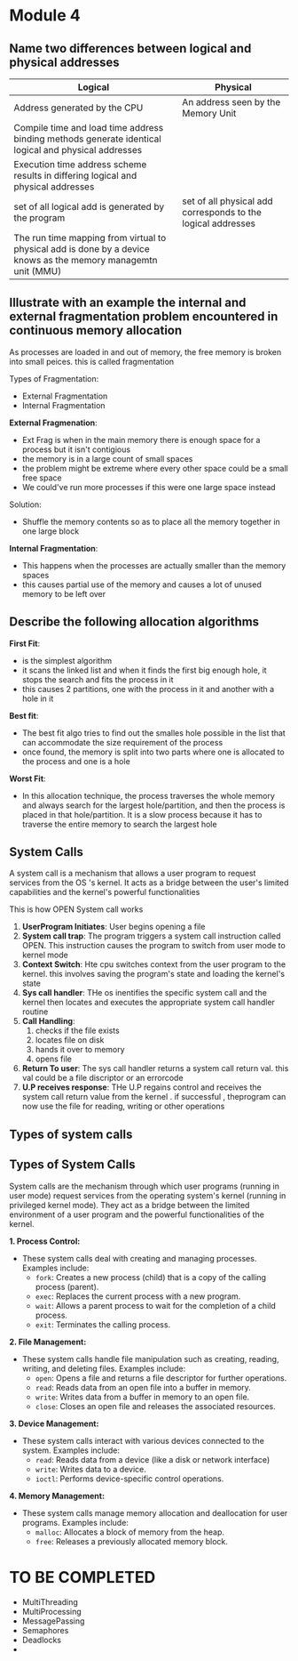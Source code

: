 <!--markdownlint-disable MD056-->
<!--markdownlint-disable MD004-->
<!--markdownlint-disable MD007-->
# Module 4

## Name two differences between logical and physical addresses

|Logical|Physical|
|---|---|
|Address generated by the CPU|An address seen by the Memory Unit|
|Compile time and load time address binding methods generate identical logical and physical addresses|
|Execution time address scheme results in differing logical and physical addresses|
|set of all logical add is generated by the program|set of all physical add corresponds to the logical addresses|
|The run time mapping from virtual to physical add is done by a device knows as the memory managemtn unit (MMU)|

## Illustrate with an example the internal and external fragmentation problem encountered in continuous memory allocation

As processes are loaded in and out of memory, the free memory is broken into small peices. this is called fragmentation

Types of Fragmentation:

- External Fragmentation
- Internal Fragmentation
  
**External Fragmenation**:

- Ext Frag is when in the main memory there is enough space for a process but it isn't contigious
- the memory is in a large count of small spaces
- the problem might be extreme where every other space could be a small free space
- We could've run more processes if this were one large space instead

Solution:

- Shuffle the memory contents so as to place all the memory together in one large block

**Internal Fragmentation**:

- This happens when the processes are actually smaller than the memory spaces
- this causes partial use of the memory and causes a lot of unused memory to be left over

## Describe the following allocation algorithms

**First Fit**:

- is the simplest algorithm
- it scans the linked list and when it finds the first big enough hole, it stops the search and fits the process in it
- this causes 2 partitions, one with the process in it and another with a hole in it

**Best fit**:

- The best fit algo tries to find out the smalles hole possible in the list that can accommodate the size requirement of the process
- once found, the memory is split into two parts where one is allocated to the process and one is a hole

**Worst Fit**:

- In this allocation technique, the process traverses the whole memory and always search for the largest hole/partition, and then the process is placed in that hole/partition. It is a slow process because it has to traverse the entire memory to search the largest hole

## System Calls

A system call is a mechanism that allows a user program to request services from the OS 's kernel.
It acts as a bridge between the user's limited capabilities and the kernel's powerful functionalities

This is how OPEN System call works

1. **UserProgram Initiates**: User begins opening a file
2. **System call trap**: The program triggers a system call instruction called OPEN. This instruction causes the program to switch from user mode to kernel mode
3. **Context Switch**: Hte cpu switches context from the user program to the kernel. this involves saving the program's state and loading the kernel's state
4. **Sys call handler**: THe os inentifies the specific system call and the kernel then locates and executes the appropriate system call handler routine
5. **Call Handling**:
   1. checks if the file exists
   2. locates file on disk
   3. hands it over to memory
   4. opens file
6. **Return To user**: The sys call handler returns a system call return val. this val could be a file discriptor or an errorcode
7. **U.P receives response**:  THe U.P regains control and receives the system call return value from the kernel . if successful , theprogram can now use the file for reading, writing or other operations

## Types of system calls

## Types of System Calls

System calls are the mechanism through which user programs (running in user mode) request services from the operating system's kernel (running in privileged kernel mode). They act as a bridge between the limited environment of a user program and the powerful functionalities of the kernel.

**1. Process Control:**

* These system calls deal with creating and managing processes. Examples include:
    * `fork`: Creates a new process (child) that is a copy of the calling process (parent).
    * `exec`: Replaces the current process with a new program.
    * `wait`: Allows a parent process to wait for the completion of a child process.
    * `exit`: Terminates the calling process.

**2. File Management:**

* These system calls handle file manipulation such as creating, reading, writing, and deleting files. Examples include:
    * `open`: Opens a file and returns a file descriptor for further operations.
    * `read`: Reads data from an open file into a buffer in memory.
    * `write`: Writes data from a buffer in memory to an open file.
    * `close`: Closes an open file and releases the associated resources.

**3. Device Management:**

* These system calls interact with various devices connected to the system. Examples include:
    * `read`: Reads data from a device (like a disk or network interface)
    * `write`: Writes data to a device.
    * `ioctl`: Performs device-specific control operations.

**4. Memory Management:**

* These system calls manage memory allocation and deallocation for user programs. Examples include:
    * `malloc`: Allocates a block of memory from the heap.
    * `free`: Releases a previously allocated memory block.

# TO BE COMPLETED 

- MultiThreading
- MultiProcessing
- MessagePassing
- Semaphores
- Deadlocks
- 